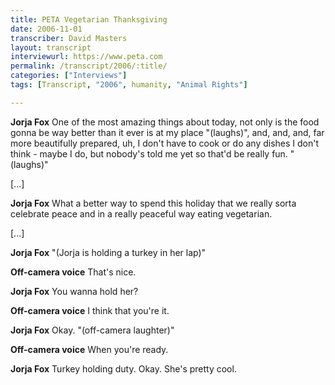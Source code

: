 ```yaml
---
title: PETA Vegetarian Thanksgiving
date: 2006-11-01
transcriber: David Masters
layout: transcript
interviewurl: https://www.peta.com
permalink: /transcript/2006/:title/
categories: ["Interviews"]
tags: [Transcript, "2006", humanity, "Animal Rights"]

---
```


**Jorja Fox** One of the most amazing things about today, not only is the food gonna be way better than it ever is at my place "(laughs)", and, and, and, far more beautifully prepared, uh, I don't have to cook or do any dishes I don't think - maybe I do, but nobody's told me yet so that'd be really fun. "(laughs)"

[...]

**Jorja Fox** What a better way to spend this holiday that we really sorta celebrate peace and in a really peaceful way eating vegetarian.

[...]

**Jorja Fox** "(Jorja is holding a turkey in her lap)"

**Off-camera voice** That's nice.

**Jorja Fox** You wanna hold her?

**Off-camera voice** I think that you're it.

**Jorja Fox** Okay. "(off-camera laughter)"

**Off-camera voice** When you're ready.

**Jorja Fox** Turkey holding duty. Okay. She's pretty cool.

